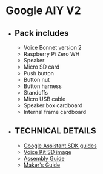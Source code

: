 Google AIY V2
=============

* Pack includes
  -------------
  * Voice Bonnet version 2
  * Raspberry Pi Zero WH
  * Speaker
  * Micro SD card
  * Push button
  * Button nut
  * Button harness
  * Standoffs
  * Micro USB cable
  * Speaker box cardboard
  * Internal frame cardboard


* TECHNICAL DETAILS
  -----------------
  * [Google Assistant SDK guides](https://developers.google.com/assistant/sdk/)
  * [Voice Kit SD image](https://github.com/google/aiyprojects-raspbian/releases)
  * [Assembly Guide](https://aiyprojects.withgoogle.com/voice/#assembly-guide)
  * [Maker's Guide](https://aiyprojects.withgoogle.com/voice/#makers-guide)
  
  
